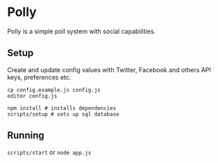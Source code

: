 # Polly

Polly is a simple poll system with social capabilities.

## Setup

Create and update config values with Twitter, Facebook and others API keys, preferences etc.

    cp config.example.js config.js
    editor config.js

    npm install # installs dependencies
    scripts/setup # sets up sql database

## Running

`scripts/start` or `node app.js`
